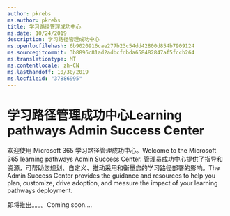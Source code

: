 ```yaml
---
author: pkrebs
ms.author: pkrebs
title: 学习路径管理成功中心
ms.date: 10/24/2019
description: 学习路径管理成功中心
ms.openlocfilehash: 6b9020916cae277b23c54dd42800d854b7909124
ms.sourcegitcommit: 3b8896c81ad2adbcfdbda658482847af5fccb264
ms.translationtype: MT
ms.contentlocale: zh-CN
ms.lasthandoff: 10/30/2019
ms.locfileid: "37886995"
---
```

# <a name="learning-pathways-admin-success-center"></a><span data-ttu-id="0e141-103">学习路径管理成功中心</span><span class="sxs-lookup"><span data-stu-id="0e141-103">Learning pathways Admin Success Center</span></span>

<span data-ttu-id="0e141-104">欢迎使用 Microsoft 365 学习路径管理成功中心。</span><span class="sxs-lookup"><span data-stu-id="0e141-104">Welcome to the Microsoft 365 learning pathways Admin Success Center.</span></span> <span data-ttu-id="0e141-105">管理员成功中心提供了指导和资源，可帮助您规划、自定义、推动采用和衡量您的学习路径部署的影响。</span><span class="sxs-lookup"><span data-stu-id="0e141-105">The Admin Success Center provides the guidance and resources to help you plan, customize, drive adoption, and measure the impact of your learning pathways deployment.</span></span>

<span data-ttu-id="0e141-106">即将推出。。。。</span><span class="sxs-lookup"><span data-stu-id="0e141-106">Coming soon....</span></span>

